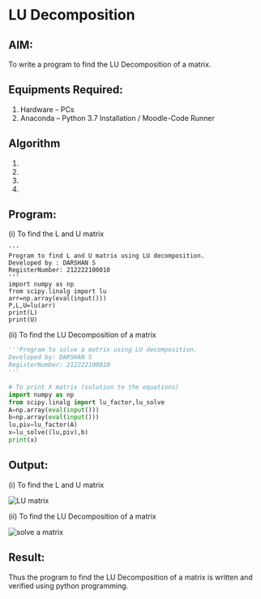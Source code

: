 # LU Decomposition 

## AIM:
To write a program to find the LU Decomposition of a matrix.

## Equipments Required:
1. Hardware – PCs
2. Anaconda – Python 3.7 Installation / Moodle-Code Runner

## Algorithm
1. 
2. 
3. 
4. 

## Program:
(i) To find the L and U matrix
```pythono
'''
Program to find L and U matrix using LU decomposition.
Developed by : DARSHAN S  
RegisterNumber: 212222100010
'''
import numpy as np
from scipy.linalg import lu
arr=np.array(eval(input()))
P,L,U=lu(arr)
print(L)
print(U)
```
(ii) To find the LU Decomposition of a matrix
```python
'''Program to solve a matrix using LU decomposition.
Developed by: DARSHAN S 
RegisterNumber: 212222100010
'''

# To print X matrix (solution to the equations)
import numpy as np
from scipy.linalg import lu_factor,lu_solve
A=np.array(eval(input()))
b=np.array(eval(input()))
lu,piv=lu_factor(A)
x=lu_solve((lu,piv),b)
print(x)

```

## Output:
(i) To find the L and U matrix

![LU matrix](https://github.com/Darshans05/LU-Decomposition/assets/115534676/1add59a4-26fe-44cb-8f67-76fadcee57ca)

(ii) To find the LU Decomposition of a matrix

![solve a matrix](https://github.com/Darshans05/LU-Decomposition/assets/115534676/879fc7d3-eb69-4265-8b12-a3b0dc689237)

## Result:
Thus the program to find the LU Decomposition of a matrix is written and verified using python programming.


